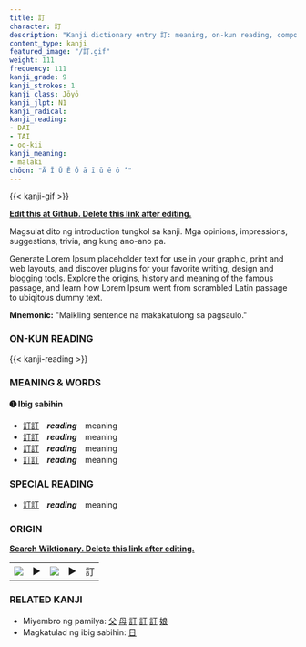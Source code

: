 ```yaml
---
title: 訂
character: 訂
description: "Kanji dictionary entry 訂: meaning, on-kun reading, compounds, origin, related kanji"
content_type: kanji
featured_image: "/訂.gif"
weight: 111
frequency: 111
kanji_grade: 9
kanji_strokes: 1
kanji_class: Jōyō
kanji_jlpt: N1
kanji_radical: 
kanji_reading: 
- DAI
- TAI
- oo-kii
kanji_meaning:
- malaki
chōon: "Ā Ī Ū Ē Ō ā ī ū ē ō ’"
---
```

[//]: # (Don't edit the line below. Kanji animated GIF code is automatically generated.)
{{< kanji-gif >}}

[//]: # (Edit below this line.)

**[Edit this at Github. Delete this link after editing.](https://github.com/tim0g/tim/tree/main/content/kanji/訂/index.md)**

Magsulat dito ng introduction tungkol sa kanji. Mga opinions, impressions, suggestions, trivia, ang kung ano-ano pa.

Generate Lorem Ipsum placeholder text for use in your graphic, print and web layouts, and discover plugins for your favorite writing, design and blogging tools. Explore the origins, history and meaning of the famous passage, and learn how Lorem Ipsum went from scrambled Latin passage to ubiqitous dummy text.
 
**Mnemonic:** "Maikling sentence na makakatulong sa pagsaulo."

### ON-KUN READING

[//]: # (Don't edit the line below. ON-KUN READING code is automatically generated.)
{{< kanji-reading >}}

### MEANING & WORDS

#### ➊ **Ibig sabihin**
  - [訂](../訂)[訂](../訂)　***reading***　meaning
  - [訂](../訂)[訂](../訂)　***reading***　meaning
  - [訂](../訂)[訂](../訂)　***reading***　meaning
  - [訂](../訂)[訂](../訂)　***reading***　meaning

### SPECIAL READING
  - [訂](../訂)[訂](../訂)　***reading***　meaning

### ORIGIN

**[Search Wiktionary. Delete this link after editing.](https://wiktionary.org/wiki/訂)**
<table class="kanji-table"><tr><td>
<img src="60px-訂-bronze.svg.png">
</td><td>▶</td><td>
<img src="60px-訂-oracle.svg.png">
</td><td>▶</td>
<td class="kanji-origin">訂</td>
</tr></table>

### RELATED KANJI
- Miyembro ng pamilya: [父](../父) [母](../母) [訂](../訂) [訂](../訂) [訂](../訂) [娘](../娘)
- Magkatulad ng ibig sabihin: [日](../日)
